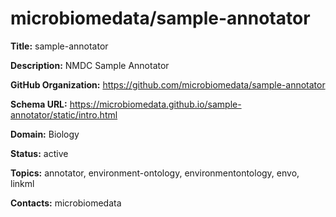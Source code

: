 # microbiomedata/sample-annotator

**Title:** sample-annotator

**Description:** NMDC Sample Annotator

**GitHub Organization:** https://github.com/microbiomedata/sample-annotator

**Schema URL:** https://microbiomedata.github.io/sample-annotator/static/intro.html



**Domain:** Biology

**Status:** active

**Topics:** annotator, environment-ontology, environmentontology, envo, linkml

**Contacts:** microbiomedata